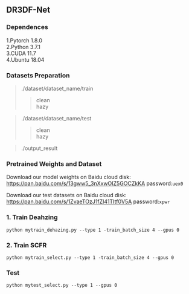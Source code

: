## DR3DF-Net

### Dependences
1.Pytorch 1.8.0  
2.Python 3.7.1  
3.CUDA 11.7  
4.Ubuntu 18.04    

### Datasets Preparation
> ./dataset/dataset_name/train
>> clean  
>> hazy

> ./dataset/dataset_name/test 
>> clean  
>> hazy

> ./output_result


### Pretrained Weights and Dataset  
Download our model weights on Baidu cloud disk:  
https://pan.baidu.com/s/13gww5_3nXxwOIZ5GOCZkKA password:`uex0`

Download our test datasets on Baidu cloud disk:  
https://pan.baidu.com/s/1ZvaeTOzJ1fZI41TItf0V5A password:`xpwr`

### 1. Train Deahzing  
 `python mytrain_dehazing.py --type 1 -train_batch_size 4 --gpus 0 `
### 2. Train SCFR 
 `python mytrain_select.py --type 1 -train_batch_size 4 --gpus 0 `

### Test
`python mytest_select.py --type 1 --gpus 0 `


